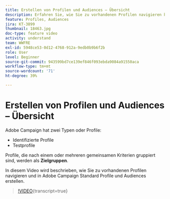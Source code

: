 ```yaml
---
title: Erstellen von Profilen und Audiences – Übersicht
description: Erfahren Sie, wie Sie zu vorhandenen Profilen navigieren können und wie Sie Profile und Audiences erstellen.
feature: Profiles, Audiences
jira: KT-3899
thumbnail: 18463.jpg
doc-type: feature video
activity: understand
team: WWFRE
exl-id: 5948ce53-0d12-4768-912a-9edb0b9b6f2b
role: User
level: Beginner
source-git-commit: 943599bd7ce139ef846f093ebda9084a91550aca
workflow-type: tm+mt
source-wordcount: '71'
ht-degree: 39%

---
```


# Erstellen von Profilen und Audiences – Übersicht

Adobe Campaign hat zwei Typen oder Profile:

* Identifizierte Profile
* Testprofile

Profile, die nach einem oder mehreren gemeinsamen Kriterien gruppiert sind, werden als **Zielgruppen**.

In diesem Video wird beschrieben, wie Sie zu vorhandenen Profilen navigieren und in Adobe Campaign Standard Profile und Audiences erstellen.

>[!VIDEO](https://video.tv.adobe.com/v/18463/?learn=on){transcript=true}
